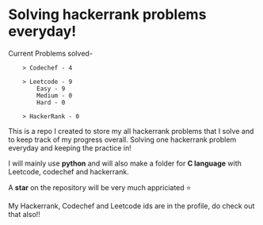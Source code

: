 # Solving hackerrank problems everyday!

Current Problems solved- 
```
    > Codechef - 4

    > Leetcode - 9
        Easy - 9
        Medium - 0
        Hard - 0

    > HackerRank - 0
```

This is a repo I created to store my all hackerrank problems that I solve and to keep track of my progress overall.
Solving one hackerrank problem everyday and keeping the practice in!

I will mainly use **python** and will also make a folder for **C language** with Leetcode, codechef and hackerrank.

A **star** on the repository will be very much appriciated ⭐

My Hackerrank, Codechef and Leetcode ids are in the profile, do check out that also!!
